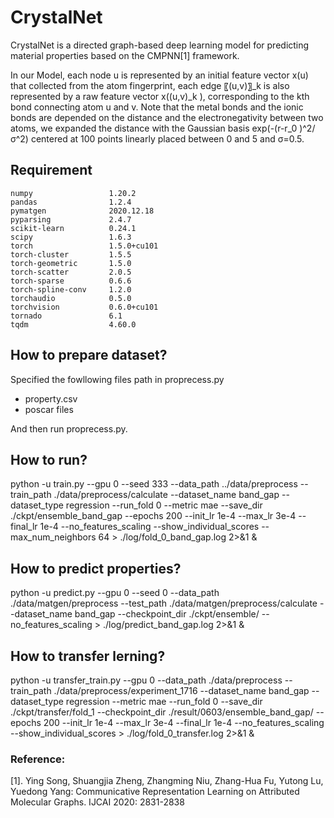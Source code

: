 # CrystalNet
CrystalNet is a directed graph-based deep learning model for predicting material properties based on the CMPNN[1] framework. 

In our Model, each node u is represented by an initial feature vector x(u) that collected from the atom fingerprint, each edge 〖(u,v)〗_k is also represented by a raw feature vector x((u,v)_k ), corresponding to the kth bond connecting atom u and v. Note that the metal bonds and the ionic bonds are depended on the distance and the electronegativity between two atoms, we expanded the distance with the Gaussian basis exp⁡(-(r-r_0 )^2/σ^2) centered at 100 points linearly placed between 0 and 5 and σ=0.5. 

## Requirement
```
numpy                 1.20.2
pandas                1.2.4
pymatgen              2020.12.18
pyparsing             2.4.7
scikit-learn          0.24.1
scipy                 1.6.3
torch                 1.5.0+cu101
torch-cluster         1.5.5
torch-geometric       1.5.0
torch-scatter         2.0.5
torch-sparse          0.6.6
torch-spline-conv     1.2.0
torchaudio            0.5.0
torchvision           0.6.0+cu101
tornado               6.1
tqdm                  4.60.0
```

## How to prepare dataset?
Specified the fowllowing files path in proprecess.py
- property.csv
- poscar files

And then run proprecess.py.
## How to run?
python -u train.py --gpu 0 --seed 333 --data_path ../data/preprocess --train_path ./data/preprocess/calculate --dataset_name band_gap --dataset_type regression --run_fold 0 --metric mae --save_dir ./ckpt/ensemble_band_gap --epochs 200 --init_lr 1e-4 --max_lr 3e-4 --final_lr 1e-4 --no_features_scaling --show_individual_scores --max_num_neighbors 64  > ./log/fold_0_band_gap.log 2>&1 &

## How to predict properties?
python -u predict.py --gpu 0 --seed 0 --data_path ./data/matgen/preprocess --test_path ./data/matgen/preprocess/calculate --dataset_name band_gap --checkpoint_dir ./ckpt/ensemble/ --no_features_scaling > ./log/predict_band_gap.log 2>&1 &


## How to transfer lerning?
python -u transfer_train.py --gpu 0 --data_path ./data/preprocess --train_path ./data/preprocess/experiment_1716 --dataset_name band_gap --dataset_type regression --metric mae --run_fold 0 --save_dir ./ckpt/transfer/fold_1 --checkpoint_dir ./result/0603/ensemble_band_gap/ --epochs 200 --init_lr 1e-4 --max_lr 3e-4 --final_lr 1e-4 --no_features_scaling --show_individual_scores > ./log/fold_0_transfer.log 2>&1 &


### Reference:
[1]. Ying Song, Shuangjia Zheng, Zhangming Niu, Zhang-Hua Fu, Yutong Lu, Yuedong Yang: Communicative Representation Learning on Attributed Molecular Graphs. IJCAI 2020: 2831-2838

